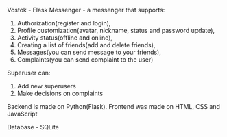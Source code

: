 Vostok - Flask Messenger - a messenger that supports:
1. Authorization(register and login),
2. Profile customization(avatar, nickname, status and password update),
3. Activity status(offline and online),
4. Creating a list of friends(add and delete friends),
5. Messages(you can send message to your friends),
6. Complaints(you can send complaint to the user)

Superuser can:
1. Add new superusers
2. Make decisions on complaints


Backend is made on Python(Flask). Frontend was made on HTML, CSS and JavaScript

Database - SQLite